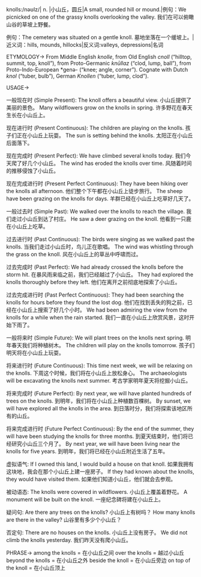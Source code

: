 knolls:/nəʊlz/| n. |小山丘，圆丘|A small, rounded hill or mound.|例句：We picnicked on one of the grassy knolls overlooking the valley. 我们在可以俯瞰山谷的草坡上野餐。

例句：The cemetery was situated on a gentle knoll. 墓地坐落在一个缓坡上。|近义词：hills, mounds, hillocks|反义词:valleys, depressions|名词


ETYMOLOGY->
From Middle English *knolle*, from Old English *cnoll* (“hilltop, summit, top, knoll”), from Proto-Germanic *knūllaz* (“clod, lump, ball”), from Proto-Indo-European *genə- (“knee; angle, corner”). Cognate with Dutch *knol* (“tuber, bulb”), German *Knollen* (“tuber, lump, clod”).


USAGE->

一般现在时 (Simple Present):
The knoll offers a beautiful view.  小山丘提供了美丽的景色。
Many wildflowers grow on the knolls in spring. 许多野花在春天生长在小山丘上。

现在进行时 (Present Continuous):
The children are playing on the knolls. 孩子们正在小山丘上玩耍。
The sun is setting behind the knolls. 太阳正在小山丘后面落下。

现在完成时 (Present Perfect):
We have climbed several knolls today. 我们今天爬了好几个小山丘。
The wind has eroded the knolls over time.  风随着时间的推移侵蚀了小山丘。

现在完成进行时 (Present Perfect Continuous):
They have been hiking over the knolls all afternoon. 他们整个下午都在小山丘上徒步旅行。
The sheep have been grazing on the knolls for days. 羊群已经在小山丘上吃草好几天了。


一般过去时 (Simple Past):
We walked over the knolls to reach the village. 我们走过小山丘到达了村庄。
He saw a deer grazing on the knoll. 他看到一只鹿在小山丘上吃草。


过去进行时 (Past Continuous):
The birds were singing as we walked past the knolls. 当我们走过小山丘时，鸟儿正在歌唱。
The wind was whistling through the grass on the knoll. 风在小山丘上的草丛中呼啸而过。


过去完成时 (Past Perfect):
We had already crossed the knolls before the storm hit. 在暴风雨来临之前，我们已经越过了小山丘。
They had explored the knolls thoroughly before they left. 他们在离开之前彻底地探索了小山丘。


过去完成进行时 (Past Perfect Continuous):
They had been searching the knolls for hours before they found the lost dog. 他们在找到丢失的狗之前，已经在小山丘上搜索了好几个小时。
We had been admiring the view from the knolls for a while when the rain started.  我们一直在小山丘上欣赏风景，这时开始下雨了。


一般将来时 (Simple Future):
We will plant trees on the knolls next spring. 明年春天我们将种植树木。
The children will play on the knolls tomorrow. 孩子们明天将在小山丘上玩耍。


将来进行时 (Future Continuous):
This time next week, we will be relaxing on the knolls. 下周这个时候，我们将在小山丘上放松身心。
The archaeologists will be excavating the knolls next summer. 考古学家明年夏天将挖掘小山丘。


将来完成时 (Future Perfect):
By next year, we will have planted hundreds of trees on the knolls. 到明年，我们将在小山丘上种植数百棵树。
By sunset, we will have explored all the knolls in the area. 到日落时分，我们将探索该地区所有的山丘。


将来完成进行时 (Future Perfect Continuous):
By the end of the summer, they will have been studying the knolls for three months. 到夏天结束时，他们将已经研究小山丘三个月了。
By next year, we will have been living near the knolls for five years. 到明年，我们将已经在小山丘附近生活了五年。

虚拟语气:
If I owned this land, I would build a house on that knoll. 如果我拥有这块地，我会在那个小山丘上建一座房子。
If they had known about the knolls, they would have visited them. 如果他们知道小山丘，他们就会去参观。


被动语态:
The knolls were covered in wildflowers. 小山丘上覆盖着野花。
A monument will be built on the knoll.  一座纪念碑将建在小山丘上。


疑问句:
Are there any trees on the knolls? 小山丘上有树吗？
How many knolls are there in the valley? 山谷里有多少个小山丘？


否定句:
There are no houses on the knolls. 小山丘上没有房子。
We did not climb the knolls yesterday. 我们昨天没有爬小山丘。



PHRASE->
among the knolls = 在小山丘之间
over the knolls = 越过小山丘
beyond the knolls = 在小山丘之外
beside the knoll = 在小山丘旁边
on top of the knoll = 在小山丘顶上
